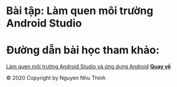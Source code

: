 # Bài tập: Làm quen môi trường Android Studio
# Đường dẫn bài học tham khảo:
<a href="https://ngocminhtran.com/2018/06/28/lap-trinh-android-dung-android-studio-3-x/">Làm quen  môi trường Android Studio và ứng dụng Android</a>
<b>
<a href="https://github.com/nguyennhuthinh14/baitapandroid">Quay về</a>
</b>



© 2020 Copyright by Nguyen Nhu Thinh
